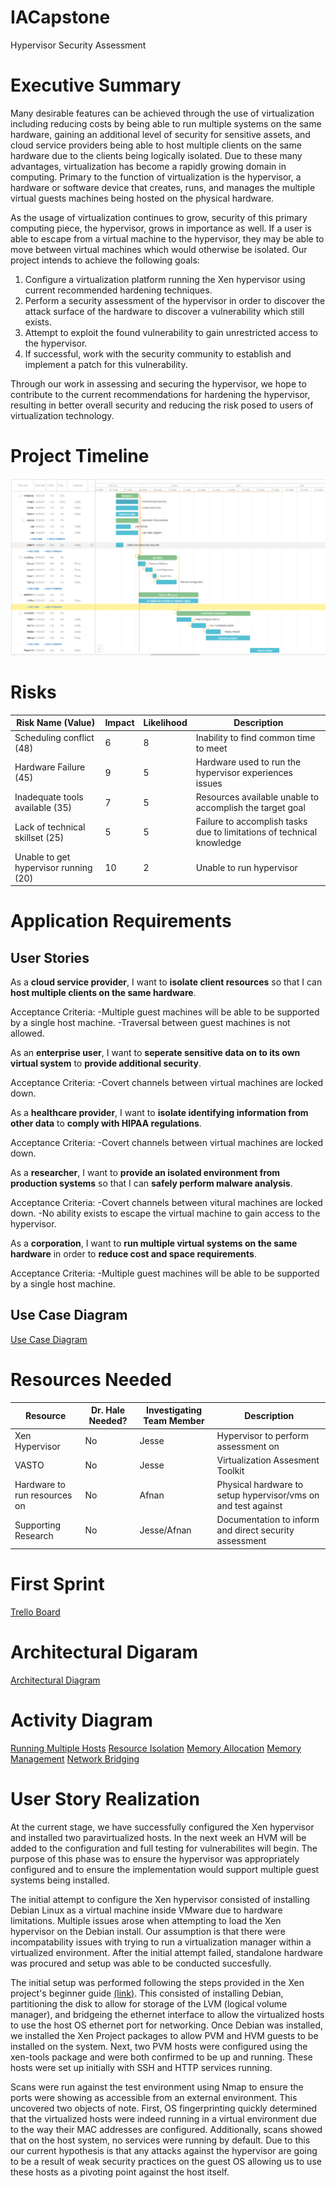# IACapstone
Hypervisor Security Assessment

# Executive Summary

Many desirable features can be achieved through the use of virtualization including reducing costs by being able to run multiple systems on the same hardware, gaining an additional level of security for sensitive assets, and  cloud service providers being able to host multiple clients on the same hardware due to the clients being logically isolated.  Due to these many advantages, virtualization has become a rapidly growing domain in computing.  Primary to the function of virtualization is the hypervisor, a hardware or software device that creates, runs, and manages the multiple virtual guests machines being hosted on the physical hardware.
   
As the usage of virtualization continues to grow, security of this primary computing piece, the hypervisor, grows in importance as well.  If a user is able to escape from a virtual machine to the hypervisor, they may be able to move between virtual machines which would otherwise be isolated.  Our project intends to achieve the following goals:
  1. Configure a virtualization platform running the Xen hypervisor using current recommended hardening techniques.
  2. Perform a security assessment of the hypervisor in order to discover the attack surface of the hardware to discover a vulnerability which still exists.
  3. Attempt to exploit the found vulnerability to gain unrestricted access to the hypervisor.
  4. If successful, work with the security community to establish and implement a patch for this vulnerability.
   
Through our work in assessing and securing the hypervisor, we hope to contribute to the current recommendations for hardening the hypervisor, resulting in better overall security and reducing the risk posed to users of virtualization technology.

# Project Timeline

![Gantt Chart](https://github.com/jhembree/IACapstone/blob/master/Gantt%20Chart.PNG)

# Risks

|Risk Name (Value)| Impact | Likelihood | Description |
|-----------------|--------|-----------|-------------|
|Scheduling conflict (48) | 6 | 8 | Inability to find common time to meet |
|Hardware Failure (45) | 9 | 5 | Hardware used to run the hypervisor experiences issues |
|Inadequate tools available (35) | 7 | 5 | Resources available unable to accomplish the target goal |
|Lack of technical skillset (25) | 5 | 5 | Failure to accomplish tasks due to limitations of technical knowledge |
|Unable to get hypervisor running (20) | 10 | 2 | Unable to run hypervisor |

# Application Requirements

## User Stories

As a **cloud service provider**, I want to **isolate client resources** so that I can **host multiple clients on the same hardware**.

Acceptance Criteria:
  -Multiple guest machines will be able to be supported by a single host machine.
  -Traversal between guest machines is not allowed.

As an **enterprise user**, I want to **seperate sensitive data on to its own virtual system** to **provide additional security**.

Acceptance Criteria:
  -Covert channels between virtual machines are locked down.

As a **healthcare provider**, I want to **isolate identifying information from other data** to **comply with HIPAA regulations**.

Acceptance Criteria:
  -Covert channels between virtual machines are locked down.

As a **researcher**, I want to **provide an isolated environment from production systems** so that I can **safely perform malware analysis**.

Acceptance Criteria:
  -Covert channels between vitural machines are locked down.
  -No ability exists to escape the virtual machine to gain access to the hypervisor.

As a **corporation**, I want to **run multiple virtual systems on the same hardware** in order to **reduce cost and space requirements**.

Acceptance Criteria:
  -Multiple guest machines will be able to be supported by a single host machine.

## Use Case Diagram

[Use Case Diagram](https://www.lucidchart.com/documents/edit/f0f7560f-db66-4d11-9ca7-3bdb4cb0d108#)

# Resources Needed

|Resource| Dr. Hale Needed? | Investigating Team Member | Description |
|--------|------------------|---------------------------|-------------|
|Xen Hypervisor| No | Jesse | Hypervisor to perform assessment on |
|VASTO| No | Jesse | Virtualization Assesment Toolkit | 
|Hardware to run resources on | No | Afnan | Physical hardware to setup hypervisor/vms on and test against|
|Supporting Research | No | Jesse/Afnan | Documentation to inform and direct security assessment|

# First Sprint

[Trello Board](https://trello.com/b/2b07xTJx/project-requirement-elicitation)

# Architectural Digaram
[Architectural Diagram](https://www.lucidchart.com/documents/edit/d78440fd-9738-45a1-834a-8bcae99f6db7)

# Activity Diagram
[Running Multiple Hosts](https://www.lucidchart.com/documents/edit/4fd0973d-98e7-42b5-8147-f9958b65124e)
[Resource Isolation](https://www.lucidchart.com/documents/edit/7af40024-f6ee-4d14-99c1-07de2381a616#)
[Memory Allocation](https://www.lucidchart.com/documents/edit/589fdd95-db19-4b26-ba88-af64aa795add)
[Memory Management](https://www.lucidchart.com/documents/edit/0ad002da-db5b-4b1d-9672-c4650f6ff46f)
[Network Bridging](https://www.lucidchart.com/documents/edit/ae99789e-141d-4d51-87d2-742b43d467c4)

# User Story Realization

At the current stage, we have successfully configured the Xen hypervisor and installed two paravirtualized hosts.  In the next week an HVM will be added to the configuration and full testing for vulnerabilites will begin.  The purpose of this phase was to ensure the hypervisor was appropriately configured and to ensure the implementation would support multiple guest systems being installed.

The initial attempt to configure the Xen hypervisor consisted of installing Debian Linux as a virtual machine inside VMware due to hardware limitations.  Multiple issues arose when attempting to load the Xen hypervisor on the Debian install.  Our assumption is that there were incompatability issues with trying to run a virtualization manager within a virtualized environment.  After the initial attempt failed, standalone hardware was procured and setup was able to be conducted succesfully.

The initial setup was performed following the steps provided in the Xen project's beginner guide [(link)](https://wiki.xenproject.org/wiki/Xen_Project_Beginners_Guide).  This consisted of installing Debian, partitioning the disk to allow for storage of the LVM (logical volume manager), and bridgeing the ethernet interface to allow the virtualized hosts to use the host OS ethernet port for networking.  Once Debian was installed, we installed the Xen Project packages to allow PVM and HVM guests to be installed on the system.  Next, two PVM hosts were configured using the xen-tools package and were both confirmed to be up and running.  These hosts were set up initially with SSH and HTTP services running.

Scans were run against the test environment using Nmap to ensure the ports were showing as accessible from an external environment.  This uncovered two objects of note.  First, OS fingerprinting quickly determined that the virtualized hosts were indeed running in a virtual environment due to the way their MAC addresses are configured.  Additionally, scans showed that on the host system, no services were running by default.  Due to this our current hypothesis is that any attacks against the hypervisor are going to be a result of weak security practices on the guest OS allowing us to use these hosts as a pivoting point against the host itself.

